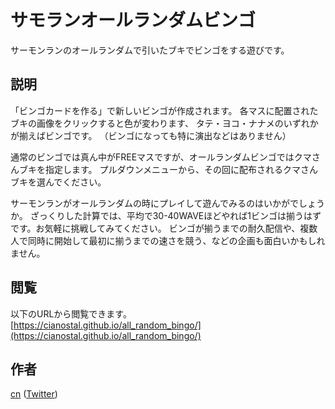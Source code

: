 サモランオールランダムビンゴ
====

サーモンランのオールランダムで引いたブキでビンゴをする遊びです。

## 説明

「ビンゴカードを作る」で新しいビンゴが作成されます。
各マスに配置されたブキの画像をクリックすると色が変わります、
タテ・ヨコ・ナナメのいずれかが揃えばビンゴです。
（ビンゴになっても特に演出などはありません）

通常のビンゴでは真ん中がFREEマスですが、オールランダムビンゴではクマさんブキを指定します。
プルダウンメニューから、その回に配布されるクマさんブキを選んでください。

サーモンランがオールランダムの時にプレイして遊んでみるのはいかがでしょうか。
ざっくりした計算では、平均で30-40WAVEほどやれば1ビンゴは揃うはずです。お気軽に挑戦してみてください。
ビンゴが揃うまでの耐久配信や、複数人で同時に開始して最初に揃うまでの速さを競う、などの企画も面白いかもしれません。


## 閲覧

以下のURLから閲覧できます。  
[https://cianostal.github.io/all_random_bingo/](https://cianostal.github.io/all_random_bingo/)

<!--
## ライセンス

[MIT](https://github.com/GungeeSpla/ikura_bingo/blob/master/LICENSE)

-->

## 作者

[cn](https://github.com/CiaNostal) ([Twitter](https://twitter.com/cn_iine))
